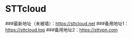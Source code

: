 # STTcloud
###最新地址（未被墙）：https://sttcloud.net
###备用地址1：https://sttcloud.top
###备用地址2：https://sttvpn.com
